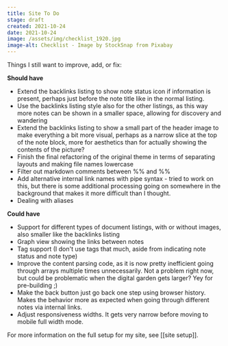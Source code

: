 ```yaml
---
title: Site To Do
stage: draft
created: 2021-10-24
date: 2021-10-24
image: /assets/img/checklist_1920.jpg
image-alt: Checklist - Image by StockSnap from Pixabay
---
```


Things I still want to improve, add, or fix:

**Should have**
- Extend the backlinks listing to show note status icon if information is present, perhaps just before the note title like in the normal listing.
- Use the backlinks listing style also for the other listings, as this way more notes can be shown in a smaller space, allowing for discovery and wandering
- Extend the backlinks listing to show a small part of the header image to make everything a bit more visual, perhaps as a narrow slice at the top of the note block, more for aesthetics than for actually showing the contents of the picture?
- Finish the final refactoring of the original theme in terms of separating layouts and making file names lowercase
- Filter out markdown comments between %% and %%
- Add alternative internal link names with pipe syntax - tried to work on this, but there is some additional processing going on somewhere in the background that makes it more difficult than I thought.
- Dealing with aliases

**Could have**
- Support for different types of document listings, with or without images, also smaller like the backlinks listing
- Graph view showing the links between notes
- Tag support (I don't use tags that much, aside from indicating note status and note type)
- Improve the content parsing code, as it is now pretty inefficient going through arrays multiple times unnecessarily. Not a problem right now, but could be problematic when the digital garden gets larger? Yey for pre-building ;)
- Make the back button just go back one step using browser history. Makes the behavior more as expected when going through different notes via internal links.
- Adjust responsiveness widths. It gets very narrow before moving to mobile full width mode.

For more information on the full setup for my site, see [[site setup]].